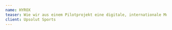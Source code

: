 ```yaml
---
name: HYROX
teaser: Wie wir aus einem Pilotprojekt eine digitale, internationale Multi-Event-Plattform geschaffen haben
client: Upsolut Sports
---
```

